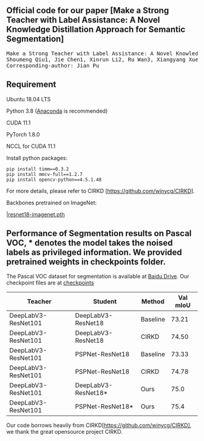 ## Official code for our paper [Make a Strong Teacher with Label Assistance: A Novel Knowledge Distillation Approach for Semantic Segmentation]

<pre>
Make a Strong Teacher with Label Assistance: A Novel Knowledge Distillation Approach for Semantic Segmentation
Shoumeng Qiu1, Jie Chen1, Xinrun Li2, Ru Wan3, Xiangyang Xue1, and Jian Pu
Corresponding-author: Jian Pu
</pre>

## Requirement

Ubuntu 18.04 LTS

Python 3.8 ([Anaconda](https://www.anaconda.com/) is recommended)

CUDA 11.1

PyTorch 1.8.0

NCCL for CUDA 11.1

Install python packages:
```
pip install timm==0.3.2
pip install mmcv-full==1.2.7
pip install opencv-python==4.5.1.48
```

For more details, please refer to CIRKD [https://github.com/winycg/CIRKD].

Backbones pretrained on ImageNet:

|[resnet18-imagenet.pth](https://drive.google.com/file/d/1_i0n3ZePtQuh66uQIftiSwN7QAUlFb8_/view?usp=sharing) 



## Performance of Segmentation results on Pascal VOC, * denotes the model takes the noised labels as privileged information. We provided pretrained weights in checkpoints folder.


The Pascal VOC dataset for segmentation is available at [Baidu Drive](https://pan.baidu.com/s/1MX2ea7rNRqbDqOKQ8E6XpQ?pwd=d2fp). Our checkpoint files are at [checkpoints](https://github.com/skyshoumeng/Label_Assisted_Distillation/tree/main/checkpoints)


| Teacher | Student | Method | Val mIoU|
| -- | -- | -- |-- |
| DeepLabV3-ResNet101| DeepLabV3-ResNet18|Baseline| 73.21 | 
| DeepLabV3-ResNet101| DeepLabV3-ResNet18|CIRKD| 74.50 |
| DeepLabV3-ResNet101| PSPNet-ResNet18|Baseline|73.33|
| DeepLabV3-ResNet101| PSPNet-ResNet18|CIRKD|74.78 |
| DeepLabV3-ResNet101| DeepLabV3-ResNet18* |Ours| 75.0 |
| DeepLabV3-ResNet101| PSPNet-ResNet18* |Ours|75.4 |


Our code borrows heavily from CIRKD[https://github.com/winycg/CIRKD], we thank the great opensource project CIRKD.

